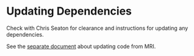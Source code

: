 # Updating Dependencies

Check with Chris Seaton for clearance and instructions for updating any
dependencies.

See the [separate document](updating-ruby.md) about updating code from MRI.
